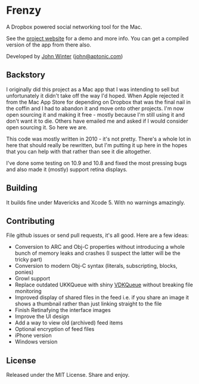 # Frenzy

A Dropbox powered social networking tool for the Mac.

See the [project website](http://aptonic.github.io/frenzy) for a demo and more info.
You can get a compiled version of the app from there also.

Developed by [John Winter](http://www.aptonic.com) (john@aptonic.com)

## Backstory


I originally did this project as a Mac app that I was intending to sell but unfortunately it didn't take off the way I'd hoped. When Apple rejected it from the Mac App Store for depending on  Dropbox that was the final nail in the coffin and I had to abandon it and move onto other projects. I'm now open sourcing it and making it free - mostly because I'm still using it and don't want it to die. Others have emailed me and asked if I would consider open sourcing it. So here we are. 

This code was mostly written in 2010 - it's not pretty.
There's a whole lot in here that should really be rewritten, but I'm putting it up here in the hopes that you can help with that rather than see it die altogether.

I've done some testing on 10.9 and 10.8 and fixed the most pressing bugs and also made it (mostly) support retina displays.

## Building

It builds fine under Mavericks and Xcode 5. With no warnings amazingly.	

## Contributing

File github issues or send pull requests, it's all good. Here are a few ideas:

* Conversion to ARC and Obj-C properties without introducing a whole bunch of memory leaks and crashes (I suspect the latter will be the tricky part)
* Conversion to modern Obj-C syntax (literals, subscripting, blocks, ponies)
* Growl support
* Replace outdated UKKQueue with shiny [VDKQueue](https://github.com/bdkjones/vdkqueue) without breaking file monitoring
* Improved display of shared files in the feed i.e. if you share an image it shows a thumbnail rather than just linking straight to the file
* Finish Retinafying the interface images
* Improve the UI design
* Add a way to view old (archived) feed items
* Optional encryption of feed files
* iPhone version
* Windows version

## License

Released under the MIT License. Share and enjoy.